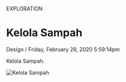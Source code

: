 <p class="type">EXPLORATION</p>

# Kelola Sampah

<p class="meta">Design  /  Friday, February 28, 2020 5:59:14pm</p>

Kelola Sampah.

![Kelola Sampah](https://farooq-agent.web.app/assets/images/works/details/240-ecobali/ecobali.jpg)
